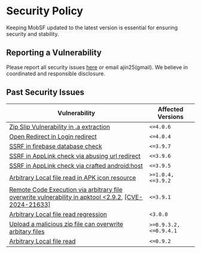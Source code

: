 # Security Policy

Keeping MobSF updated to the latest version is essential for ensuring security and stability.

## Reporting a Vulnerability

Please report all security issues [here](https://github.com/MobSF/Mobile-Security-Framework-MobSF/issues) or email ajin25(gmail). We believe in coordinated and responsible disclosure.

## Past Security Issues

| Vulnerability | Affected Versions |
| ------- | ------------------ |
| [Zip Slip Vulnerability in .a extraction](https://github.com/MobSF/Mobile-Security-Framework-MobSF/security/advisories/GHSA-4hh3-vj32-gr6j) | `<=4.0.6` |
| [Open Redirect in Login redirect](https://github.com/MobSF/Mobile-Security-Framework-MobSF/security/advisories/GHSA-8m9j-2f32-2vx4) | `<=4.0.4` |
| [SSRF in firebase database check](https://github.com/MobSF/Mobile-Security-Framework-MobSF/security/advisories/GHSA-wpff-wm84-x5cx) | `<=3.9.7` |
| [SSRF in AppLink check via abusing url redirect](https://github.com/MobSF/Mobile-Security-Framework-MobSF/security/advisories/GHSA-m435-9v6r-v5f6) | `<=3.9.6` |
| [SSRF in AppLink check via crafted android:host](https://github.com/MobSF/Mobile-Security-Framework-MobSF/security/advisories/GHSA-wfgj-wrgh-h3r3) | `<=3.9.5`|
| [Arbitrary Local file read in APK icon resource](https://github.com/MobSF/Mobile-Security-Framework-MobSF/commit/a58f8a8c0aa49e1581d97e19e8e2255ca96cd838)  | `>=1.0.4, <=3.9.2` |
| [Remote Code Execution via arbitrary file overwrite vulnerability in apktool <2.9.2](https://github.com/MobSF/Mobile-Security-Framework-MobSF/commit/19c1b55c2c59596f2d43439926c9dc976cbeaec4),  [[CVE-2024-21633]](https://github.com/0x33c0unt/CVE-2024-21633) | `<=3.9.1` |
| [Arbitrary Local file read regression](https://github.com/MobSF/Mobile-Security-Framework-MobSF/issues/1197)  | `<3.0.0` |
| [Upload a malicious zip file can overwrite arbitary files](https://github.com/MobSF/Mobile-Security-Framework-MobSF/issues/358)  | `>=0.9.3.2, <=0.9.4.1` |
| [Arbitrary Local file read](https://github.com/MobSF/Mobile-Security-Framework-MobSF/pull/166) | `<=0.9.2` |


